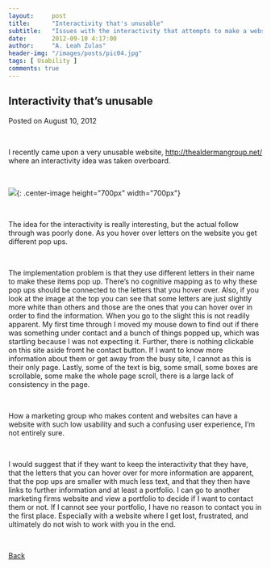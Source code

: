 ```yaml
---
layout:     post
title:      "Interactivity that's unusable"
subtitle:   "Issues with the interactivity that attempts to make a website better"
date:       2012-09-10 4:17:00
author:     "A. Leah Zulas"
header-img: "/images/posts/pic04.jpg"
tags: [ Usability ]
comments: true
---
```

## Interactivity that’s unusable

Posted on August 10, 2012

<br>

I recently came upon a very unusable website, http://thealdermangroup.net/ where an interactivity idea was taken overboard.

<br>

![](https://alzulas.github.com/Website/alderman.png){: .center-image height="700px" width="700px"}

<br>

The idea for the interactivity is really interesting, but the actual follow through was poorly done. As you hover over letters on the website you get different pop ups.

<br>

The implementation problem is that they use different letters in their name to make these items pop up. There’s no cognitive mapping as to why these pop ups should be connected to the letters that you hover over. Also, if you look at the image at the top you can see that some letters are just slightly more white than others and those are the ones that you can hover over in order to find the information. When you go to the slight this is not readily apparent. My first time through I moved my mouse down to find out if there was something under contact and a bunch of things popped up, which was startling because I was not expecting it. Further, there is nothing clickable on this site aside fromt he contact button. If I want to know more information about them or get away from the busy site, I cannot as this is their only page. Lastly, some of the text is big, some small, some boxes are scrollable, some make the whole page scroll, there is a large lack of consistency in the page.

<br>

How a marketing group who makes content and websites can have a website with such low usability and such a confusing user experience, I’m not entirely sure.

<br>

I would suggest that if they want to keep the interactivity that they have, that the letters that you can hover over for more information are apparent, that the pop ups are smaller with much less text, and that they then have links to further information and at least a portfolio. I can go to another marketing firms website and view a portfolio to decide if I want to contact them or not. If I cannot see your portfolio, I have no reason to contact you in the first place. Especially with a website where I get lost, frustrated, and ultimately do not wish to work with you in the end.

<br>

[Back](./)
